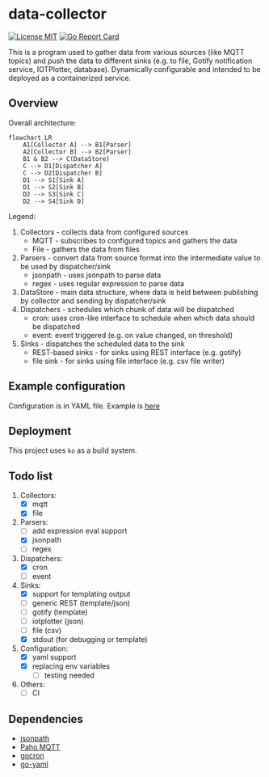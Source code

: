 # data-collector

[![License MIT](https://img.shields.io/badge/License-MIT-brightgreen.svg)](https://img.shields.io/badge/License-MIT-brightgreen.svg)
[![Go Report Card](https://goreportcard.com/badge/gitlab.com/mek_x/data-collector)](https://goreportcard.com/report/gitlab.com/mek_x/data-collector)

This is a program used to gather data from various sources (like MQTT topics)
and push the data to different sinks (e.g. to file, Gotify notification service,
IOTPlotter, database). Dynamically configurable and intended to be deployed as
a containerized service.

## Overview

Overall architecture:

```mermaid
flowchart LR
    A1[Collector A] --> B1[Parser]
    A2[Collector B] --> B2[Parser]
    B1 & B2 --> C(DataStore)
    C --> D1[Dispatcher A]
    C --> D2[Dispatcher B]
    D1 --> S1[Sink A]
    D1 --> S2[Sink B]
    D2 --> S3[Sink C]
    D2 --> S4[Sink D]
```

Legend:

1. Collectors - collects data from configured sources
    - MQTT - subscribes to configured topics and gathers the data
    - File - gathers the data from files
2. Parsers - convert data from source format into the intermediate value to be
   used by dispatcher/sink
    - jsonpath - uses jsonpath to parse data
    - regex - uses regular expression to parse data
3. DataStore - main data structure, where data is held between publishing by
   collector and sending by dispatcher/sink
4. Dispatchers - schedules which chunk of data will be dispatched
    - cron: uses cron-like interface to schedule when which data should be dispatched
    - event: event triggered (e.g. on value changed, on threshold)
5. Sinks - dispatches the scheduled data to the sink
    - REST-based sinks - for sinks using REST interface (e.g. gotify)
    - file sink - for sinks using file interface (e.g. csv file writer)

## Example configuration

Configuration is in YAML file. Example is [here](./configs/example.yaml)

## Deployment

This project uses `ko` as a build system.

## Todo list

1. Collectors:
    - [x] mqtt
    - [x] file
2. Parsers:
    - [ ] add expression eval support
    - [x] jsonpath
    - [ ] regex
3. Dispatchers:
    - [x] cron
    - [ ] event
4. Sinks:
    - [x] support for templating output
    - [ ] generic REST (template/json)
    - [ ] gotify (template)
    - [ ] iotplotter (json)
    - [ ] file (csv)
    - [x] stdout (for debugging or template)
5. Configuration:
    - [x] yaml support
    - [x] replacing env variables
        - [ ] testing needed
6. Others:
    - [ ] CI

## Dependencies

- [jsonpath](https://github.com/PaesslerAG/jsonpath)
- [Paho MQTT](https://github.com/eclipse/paho.mqtt.golang)
- [gocron](https://github.com/go-co-op/gocron)
- [go-yaml](https://github.com/goccy/go-yaml)
